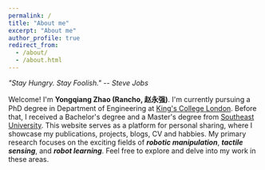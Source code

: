 ```yaml
---
permalink: /
title: "About me"
excerpt: "About me"
author_profile: true
redirect_from: 
  - /about/
  - /about.html
---
```


  *"Stay Hungry. Stay Foolish." -- Steve Jobs*

  Welcome! I'm **Yongqiang Zhao (Rancho, 赵永强)**. 
  I'm currently pursuing a PhD degree in Department of Engineering at [King's College London](https://www.kcl.ac.uk/). Before that, I received a Bachelor's degree and a Master's degree from [Southeast University](https://www.seu.edu.cn/). This website serves as a platform for personal sharing, where I showcase my publications, projects, blogs, CV and habbies. My primary research focuses on the exciting fields of ***robotic manipulation***, ***tactile sensing***, and ***robot learning***. Feel free to explore and delve into my work in these areas.
